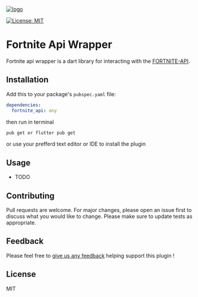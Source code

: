 <a href="https://imgbb.com/"><img src="https://i.ibb.co/0Xkf3WD/logo.png" alt="logo" border="0"></a>

<a href="https://opensource.org/licenses/MIT"><img src="https://img.shields.io/badge/license-MIT-purple.svg" alt="License: MIT"></a> 

# Fortnite Api Wrapper
Fortnite api wrapper is a dart library for interacting with the [FORTNITE-API](https://fortnite-api.com/).

## Installation
Add this to your package's `pubspec.yaml` file:

```yaml
dependencies:
  fortnite_api: any
```
then run in terminal
```bash
pub get or flutter pub get
```
or use your prefferd text editor or IDE to install the plugin

## Usage
 - TODO


## Contributing
Pull requests are welcome. For major changes, please open an issue first to discuss what you would like to change.
Please make sure to update tests as appropriate.

## Feedback

Please feel free to [give us any feedback](https://github.com/andrevarandas/dart-fortnite-api-wrapper/issues/new)
helping support this plugin !

## License
MIT
